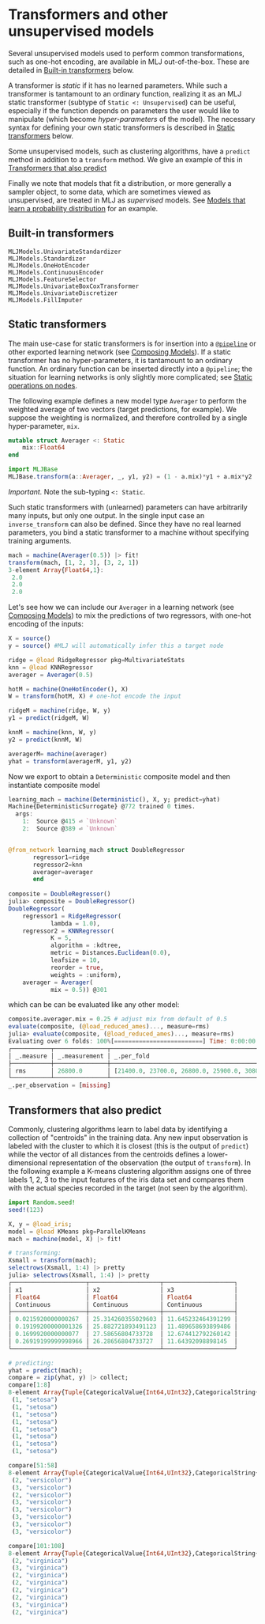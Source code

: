 # Transformers and other unsupervised models

Several unsupervised models used to perform common transformations,
such as one-hot encoding, are available in MLJ out-of-the-box. These
are detailed in [Built-in transformers](@ref) below.

A transformer is *static* if it has no learned parameters. While such
a transformer is tantamount to an ordinary function, realizing it as
an MLJ static transformer (subtype of `Static <: Unsupervised`) can be
useful, especially if the function depends on parameters the user
would like to manipulate (which become *hyper-parameters* of the
model). The necessary syntax for defining your own static transformers
is described in [Static transformers](@ref) below.

Some unsupervised models, such as clustering algorithms, have a
`predict` method in addition to a `transform` method. We give an
example of this in [Transformers that also predict](@ref)

Finally we note that models that fit a distribution, or more generally
a sampler object, to some data, which are sometimes viewed as
unsupervised, are treated in MLJ as *supervised* models. See [Models
that learn a probability distribution](@ref) for an example.


## Built-in transformers

```@docs
MLJModels.UnivariateStandardizer
MLJModels.Standardizer
MLJModels.OneHotEncoder
MLJModels.ContinuousEncoder
MLJModels.FeatureSelector
MLJModels.UnivariateBoxCoxTransformer
MLJModels.UnivariateDiscretizer
MLJModels.FillImputer
```


## Static transformers

The main use-case for static transformers is for insertion into a
[`@pipeline`](@ref) or other exported learning network (see [Composing
Models](@ref)). If a static transformer has no hyper-parameters, it is
tantamount to an ordinary function. An ordinary function can be
inserted directly into a `@pipeline`; the situation for learning
networks is only slightly more complicated; see [Static operations on
nodes](@ref).

The following example defines a new model type `Averager` to perform
the weighted average of two vectors (target predictions, for
example). We suppose the weighting is normalized, and therefore
controlled by a single hyper-parameter, `mix`.

```julia
mutable struct Averager <: Static
    mix::Float64
end

import MLJBase
MLJBase.transform(a::Averager, _, y1, y2) = (1 - a.mix)*y1 + a.mix*y2
```

*Important.* Note the sub-typing `<: Static`.

Such static transformers with (unlearned) parameters can have
arbitrarily many inputs, but only one output. In the single input case
an `inverse_transform` can also be defined. Since they have no real
learned parameters, you bind a static transformer to a machine without
specifying training arguments.

```julia
mach = machine(Averager(0.5)) |> fit!
transform(mach, [1, 2, 3], [3, 2, 1])
3-element Array{Float64,1}:
 2.0
 2.0
 2.0
```

Let's see how we can include our `Averager` in a learning network (see
[Composing Models](@ref)) to mix the predictions of two regressors,
with one-hot encoding of the inputs:

```julia
X = source()
y = source() #MLJ will automatically infer this a target node 

ridge = @load RidgeRegressor pkg=MultivariateStats
knn = @load KNNRegressor
averager = Averager(0.5)

hotM = machine(OneHotEncoder(), X)
W = transform(hotM, X) # one-hot encode the input

ridgeM = machine(ridge, W, y)
y1 = predict(ridgeM, W)

knnM = machine(knn, W, y)
y2 = predict(knnM, W)

averagerM= machine(averager)
yhat = transform(averagerM, y1, y2)
```

Now we export to obtain a `Deterministic` composite model and then 
instantiate composite model

```julia
learning_mach = machine(Deterministic(), X, y; predict=yhat)
Machine{DeterministicSurrogate} @772 trained 0 times.
  args: 
    1:	Source @415 ⏎ `Unknown`
    2:	Source @389 ⏎ `Unknown`


@from_network learning_mach struct DoubleRegressor
       regressor1=ridge
       regressor2=knn
       averager=averager
       end
       
composite = DoubleRegressor()
julia> composite = DoubleRegressor()
DoubleRegressor(
    regressor1 = RidgeRegressor(
            lambda = 1.0),
    regressor2 = KNNRegressor(
            K = 5,
            algorithm = :kdtree,
            metric = Distances.Euclidean(0.0),
            leafsize = 10,
            reorder = true,
            weights = :uniform),
    averager = Averager(
            mix = 0.5)) @301

```

which can be can be evaluated like any other model:

```julia
composite.averager.mix = 0.25 # adjust mix from default of 0.5
evaluate(composite, (@load_reduced_ames)..., measure=rms)
julia> evaluate(composite, (@load_reduced_ames)..., measure=rms)
Evaluating over 6 folds: 100%[=========================] Time: 0:00:00
┌───────────┬───────────────┬────────────────────────────────────────────────────────┐
│ _.measure │ _.measurement │ _.per_fold                                             │
├───────────┼───────────────┼────────────────────────────────────────────────────────┤
│ rms       │ 26800.0       │ [21400.0, 23700.0, 26800.0, 25900.0, 30800.0, 30700.0] │
└───────────┴───────────────┴────────────────────────────────────────────────────────┘
_.per_observation = [missing]
```


## Transformers that also predict

Commonly, clustering algorithms learn to label data by identifying a
collection of "centroids" in the training data. Any new input
observation is labeled with the cluster to which it is closest (this
is the output of `predict`) while the vector of all distances from the
centroids defines a lower-dimensional representation of the
observation (the output of `transform`). In the following example a
K-means clustering algorithm assigns one of three labels 1, 2, 3 to
the input features of the iris data set and compares them with the
actual species recorded in the target (not seen by the algorithm).

```julia
import Random.seed!
seed!(123)

X, y = @load_iris;
model = @load KMeans pkg=ParallelKMeans
mach = machine(model, X) |> fit!

# transforming:
Xsmall = transform(mach);
selectrows(Xsmall, 1:4) |> pretty
julia> selectrows(Xsmall, 1:4) |> pretty
┌─────────────────────┬────────────────────┬────────────────────┐
│ x1                  │ x2                 │ x3                 │
│ Float64             │ Float64            │ Float64            │
│ Continuous          │ Continuous         │ Continuous         │
├─────────────────────┼────────────────────┼────────────────────┤
│ 0.0215920000000267  │ 25.314260355029603 │ 11.645232464391299 │
│ 0.19199200000001326 │ 25.882721893491123 │ 11.489658693899486 │
│ 0.1699920000000077  │ 27.58656804733728  │ 12.674412792260142 │
│ 0.26919199999998966 │ 26.28656804733727  │ 11.64392098898145  │
└─────────────────────┴────────────────────┴────────────────────┘

# predicting:
yhat = predict(mach);
compare = zip(yhat, y) |> collect;
compare[1:8]
8-element Array{Tuple{CategoricalValue{Int64,UInt32},CategoricalString{UInt32}},1}:
 (1, "setosa")
 (1, "setosa")
 (1, "setosa")
 (1, "setosa")
 (1, "setosa")
 (1, "setosa")
 (1, "setosa")
 (1, "setosa")

compare[51:58]
8-element Array{Tuple{CategoricalValue{Int64,UInt32},CategoricalString{UInt32}},1}:
 (2, "versicolor")
 (3, "versicolor")
 (2, "versicolor")
 (3, "versicolor")
 (3, "versicolor")
 (3, "versicolor")
 (3, "versicolor")
 (3, "versicolor")

compare[101:108]
8-element Array{Tuple{CategoricalValue{Int64,UInt32},CategoricalString{UInt32}},1}:
 (2, "virginica")
 (3, "virginica")
 (2, "virginica")
 (2, "virginica")
 (2, "virginica")
 (2, "virginica")
 (3, "virginica")
 (2, "virginica")
```

